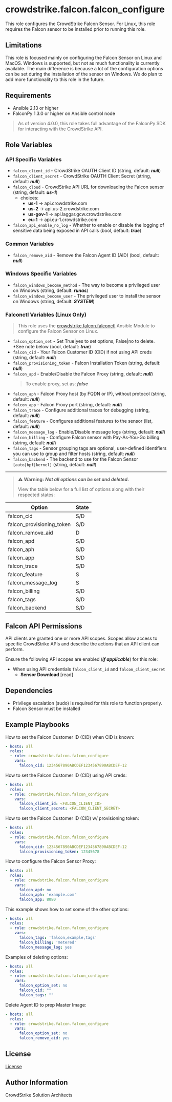 # crowdstrike.falcon.falcon_configure

This role configures the CrowdStrike Falcon Sensor. For Linux, this role requires the Falcon
sensor to be installed prior to running this role.

## Limitations

This role is focused mainly on configuring the Falcon Sensor on Linux and MacOS. Windows is supported, but not as
much functionality is currently available. The main difference is because a lot of the configuration options can
be set during the installation of the sensor on Windows. We do plan to add more functionality to this role in the
future.

## Requirements

- Ansible 2.13 or higher
- FalconPy 1.3.0 or higher on Ansible control node

> As of version 4.0.0, this role takes full advantage of the FalconPy SDK for interacting with the CrowdStrike API.

## Role Variables

### API Specific Variables

- `falcon_client_id` - CrowdStrike OAUTH Client ID (string, default: ***null***)
- `falcon_client_secret` - CrowdStrike OAUTH Client Secret (string, default: ***null***)
- `falcon_cloud` - CrowdStrike API URL for downloading the Falcon sensor (string, default: ***us-1***)
  - choices:
    - **us-1** -> api.crowdstrike.com
    - **us-2** -> api.us-2.crowdstrike.com
    - **us-gov-1** -> api.laggar.gcw.crowdstrike.com
    - **eu-1** -> api.eu-1.crowdstrike.com
- `falcon_api_enable_no_log` - Whether to enable or disable the logging of sensitive data being exposed in API calls (bool, default: ***true***)

### Common Variables

- `falcon_remove_aid` - Remove the Falcon Agent ID (AID) (bool, default: ***null***)

### Windows Specific Variables

- `falcon_windows_become_method` - The way to become a privileged user on Windows (string, default: ***runas***)
- `falcon_windows_become_user` - The privileged user to install the sensor on Windows (string, default: ***SYSTEM***)

### Falconctl Variables (Linux Only)

> This role uses the [crowdstrike.falcon.falconctl](../../plugins/modules/falconctl.py) Ansible Module to configure the Falcon Sensor on Linux.

- `falcon_option_set` - Set True|yes to set options, False|no to delete. *See note below (bool, default: ***true***)
- `falcon_cid` - Your Falcon Customer ID (CID) if not using API creds (string, default: ***null***)
- `falcon_provisioning_token` - Falcon Installation Token (string, default: ***null***)
- `falcon_apd` - Enable/Disable the Falcon Proxy (string, default: ***null***)
  > To enable proxy, set as: ***false***
- `falcon_aph` - Falcon Proxy host (by FQDN or IP), without protocol (string, default: ***null***)
- `falcon_app` - Falcon Proxy port (string, default: ***null***)
- `falcon_trace` - Configure additional traces for debugging (string, default: ***null***)
- `falcon_feature` - Configures additional features to the sensor (list, default: ***null***)
- `falcon_message_log` - Enable/Disable message logs (string, default: ***null***)
- `falcon_billing` - Configure Falcon sensor with Pay-As-You-Go billing (string, default: ***null***)
- `falcon_tags` - Sensor grouping tags are optional, user-defined identifiers you can use to group and filter hosts (string, default: ***null***)
- `falcon_backend` - The backend to use for the Falcon Sensor `[auto|bpf|kernel]` (string, default: ***null***)

----------

> :warning: **Warning:** **_Not all options can be set and deleted._**
>
> View the table below for a full list of options along with their respected states:

| Option                    | State |
|---------------------------|-------|
| falcon_cid                | S/D   |
| falcon_provisioning_token | S/D   |
| falcon_remove_aid         | D     |
| falcon_apd                | S/D   |
| falcon_aph                | S/D   |
| falcon_app                | S/D   |
| falcon_trace              | S/D   |
| falcon_feature            | S     |
| falcon_message_log        | S     |
| falcon_billing            | S/D   |
| falcon_tags               | S/D   |
| falcon_backend            | S/D   |

## Falcon API Permissions

API clients are granted one or more API scopes. Scopes allow access to specific CrowdStrike APIs and describe the actions that an API client can perform.

Ensure the following API scopes are enabled (***if applicable***) for this role:

- When using API credentials `falcon_client_id` and `falcon_client_secret`
  - **Sensor Download** [read]

## Dependencies

- Privilege escalation (sudo) is required for this role to function properly.
- Falcon Sensor must be installed

## Example Playbooks

How to set the Falcon Customer ID (CID) when CID is known:

```yaml
- hosts: all
  roles:
  - role: crowdstrike.falcon.falcon_configure
    vars:
      falcon_cid: 1234567890ABCDEF1234567890ABCDEF-12
```

How to set the Falcon Customer ID (CID) using API creds:

```yaml
- hosts: all
  roles:
  - role: crowdstrike.falcon.falcon_configure
    vars:
      falcon_client_id: <FALCON_CLIENT_ID>
      falcon_client_secret: <FALCON_CLIENT_SECRET>
```

How to set the Falcon Customer ID (CID) w/ provisioning token:

```yaml
- hosts: all
  roles:
  - role: crowdstrike.falcon.falcon_configure
    vars:
      falcon_cid: 1234567890ABCDEF1234567890ABCDEF-12
      falcon_provisioning_token: 12345678
```

How to configure the Falcon Sensor Proxy:

```yaml
- hosts: all
  roles:
  - role: crowdstrike.falcon.falcon_configure
    vars:
      falcon_apd: no
      falcon_aph: 'example.com'
      falcon_app: 8080
```

This example shows how to set some of the other options:

```yaml
- hosts: all
  roles:
  - role: crowdstrike.falcon.falcon_configure
    vars:
      falcon_tags: 'falcon,example,tags'
      falcon_billing: 'metered'
      falcon_message_log: yes
```

Examples of deleting options:

```yaml
- hosts: all
  roles:
  - role: crowdstrike.falcon.falcon_configure
    vars:
      falcon_option_set: no
      falcon_cid: ""
      falcon_tags: ""
```

Delete Agent ID to prep Master Image:

```yaml
- hosts: all
  roles:
  - role: crowdstrike.falcon.falcon_configure
    vars:
      falcon_option_set: no
      falcon_remove_aid: yes
```

## License

[License](https://github.com/crowdstrike/ansible_collection_falcon/blob/main/LICENSE)

## Author Information

CrowdStrike Solution Architects
